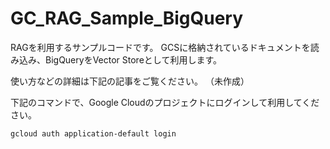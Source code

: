 # GC_RAG_Sample_BigQuery

RAGを利用するサンプルコードです。
GCSに格納されているドキュメントを読み込み、BigQueryをVector Storeとして利用します。


使い方などの詳細は下記の記事をご覧ください。
（未作成）

下記のコマンドで、Google Cloudのプロジェクトにログインして利用してください。

```
gcloud auth application-default login
```